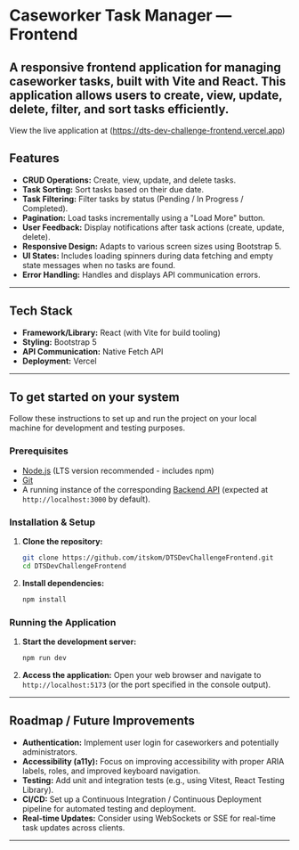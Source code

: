 # Caseworker Task Manager — Frontend

## A responsive frontend application for managing caseworker tasks, built with Vite and React. This application allows users to create, view, update, delete, filter, and sort tasks efficiently.

View the live application at (https://dts-dev-challenge-frontend.vercel.app)

## Features

- **CRUD Operations:** Create, view, update, and delete tasks.
- **Task Sorting:** Sort tasks based on their due date.
- **Task Filtering:** Filter tasks by status (Pending / In Progress / Completed).
- **Pagination:** Load tasks incrementally using a "Load More" button.
- **User Feedback:** Display notifications after task actions (create, update, delete).
- **Responsive Design:** Adapts to various screen sizes using Bootstrap 5.
- **UI States:** Includes loading spinners during data fetching and empty state messages when no tasks are found.
- **Error Handling:** Handles and displays API communication errors.

---

## Tech Stack

- **Framework/Library:** React (with Vite for build tooling)
- **Styling:** Bootstrap 5
- **API Communication:** Native Fetch API
- **Deployment:** Vercel

---

## To get started on your system

Follow these instructions to set up and run the project on your local machine for development and testing purposes.

### Prerequisites

- [Node.js](https://nodejs.org/) (LTS version recommended - includes npm)
- [Git](https://git-scm.com/)
- A running instance of the corresponding [Backend API](https://dtsdevchallengebackend.onrender.com) (expected at `http://localhost:3000` by default).

### Installation & Setup

1.  **Clone the repository:**

    ```bash
    git clone https://github.com/itskom/DTSDevChallengeFrontend.git
    cd DTSDevChallengeFrontend
    ```

2.  **Install dependencies:**

    ```bash
    npm install
    ```

### Running the Application

1.  **Start the development server:**

    ```bash
    npm run dev
    ```

2.  **Access the application:**
    Open your web browser and navigate to `http://localhost:5173` (or the port specified in the console output).

---

## Roadmap / Future Improvements

- **Authentication:** Implement user login for caseworkers and potentially administrators.
- **Accessibility (a11y):** Focus on improving accessibility with proper ARIA labels, roles, and improved keyboard navigation.
- **Testing:** Add unit and integration tests (e.g., using Vitest, React Testing Library).
- **CI/CD:** Set up a Continuous Integration / Continuous Deployment pipeline for automated testing and deployment.
- **Real-time Updates:** Consider using WebSockets or SSE for real-time task updates across clients.

---
